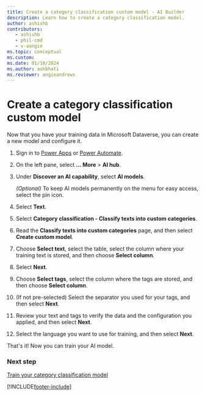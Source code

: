 ```yaml
---
title: Create a category classification custom model - AI Builder
description: Learn how to create a category classification model.
author: ashishb
contributors:
   - ashishb
   - phil-cmd
   - v-aangie
ms.topic: conceptual
ms.custom: 
ms.date: 01/10/2024
ms.author: ashbhati
ms.reviewer: angieandrews
---
```


# Create a category classification custom model

Now that you have your training data in Microsoft Dataverse, you can create a new model and configure it.

1. Sign in to [Power Apps](https://make.powerapps.com/) or [Power Automate](https://make.powerautomate.com).
1. On the left pane, select **... More** > **AI hub**.
1. Under **Discover an AI capability**, select **AI models**.

    *(Optional)* To keep AI models permanently on the menu for easy access, select the pin icon.

1. Select **Text**.
1. Select **Category classification - Classify texts into custom categories**. 
1. Read the **Classify texts into custom categories** page, and then select **Create custom model**.
1. Choose **Select text**, select the table, select the column where your training text is stored, and then choose **Select column**.
1. Select **Next**.
1. Choose **Select tags**, select the column where the tags are stored, and then choose **Select column**.
1. (If not pre-selected) Select the separator you used for your tags, and then select **Next**.
1. Review your text and tags to verify the data and the configuration you applied, and then select **Next**.
1. Select the language you want to use for training, and then select **Next**.

That's it! Now you can train your AI model.

### Next step

[Train your category classification model](train-text-classification-model.md)


[!INCLUDE[footer-include](includes/footer-banner.md)]
